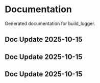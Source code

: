 # Documentation

Generated documentation for build_logger.

## Doc Update 2025-10-15

## Doc Update 2025-10-15

## Doc Update 2025-10-15
